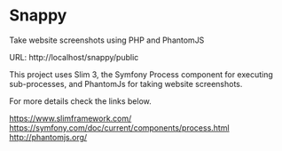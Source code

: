 # Snappy
Take website screenshots using PHP and PhantomJS

URL: http://localhost/snappy/public 

This project uses Slim 3, the Symfony Process component for executing sub-processes, and PhantomJs for taking website screenshots.

For more details check the links below.

https://www.slimframework.com/
https://symfony.com/doc/current/components/process.html
http://phantomjs.org/
